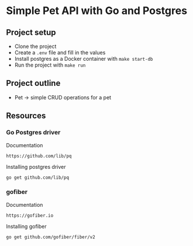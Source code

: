 # Simple Pet API with Go and Postgres

## Project setup

- Clone the project
- Create a `.env` file and fill in the values
- Install postgres as a Docker container with `make start-db`
- Run the project with `make run`

## Project outline

- Pet -> simple CRUD operations for a pet

## Resources

### Go Postgres driver

Documentation

```
https://github.com/lib/pq
```

Installing postgres driver

```
go get github.com/lib/pq
```

### gofiber

Documentation

```
https://gofiber.io
```

Installing gofiber

```
go get github.com/gofiber/fiber/v2
```
